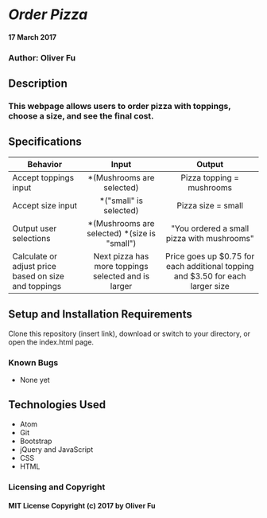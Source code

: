 # _Order Pizza_

####  17 March 2017

### Author: Oliver Fu

## Description

### This webpage allows users to order pizza with toppings, choose a size, and see the final cost.

## Specifications

| Behavior |   Input   |   Output   |
|----------|:---------:|:----------:|
| Accept toppings input | *(Mushrooms are selected) | Pizza topping = mushrooms  |
| Accept size input | *("small" is selected) | Pizza size = small |
| Output user selections | *(Mushrooms are selected) *(size is "small") | "You ordered a small pizza with mushrooms"
| Calculate or adjust price based on size and toppings| Next pizza has more toppings selected and is larger | Price goes up $0.75 for each additional topping and $3.50 for each larger size |


## Setup and Installation Requirements

Clone this repository (insert link), download or switch to your directory, or open the index.html page.

### Known Bugs
* None yet

## Technologies Used

* Atom
* Git
* Bootstrap
* jQuery and JavaScript
* CSS
* HTML

### Licensing and Copyright

#### MIT License Copyright (c) 2017 by Oliver Fu
